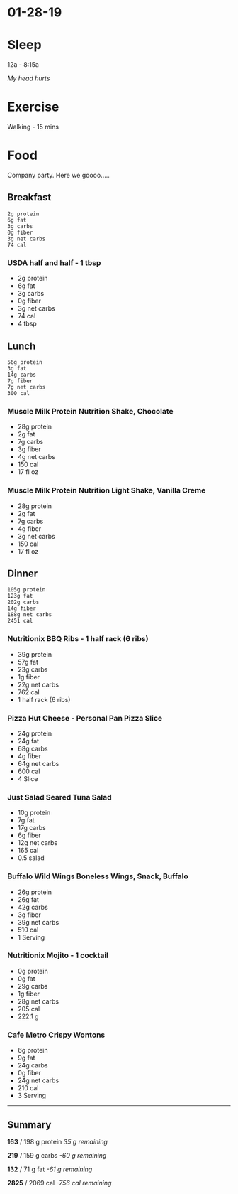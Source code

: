 # 01-28-19

# Sleep

12a - 8:15a

_My head hurts_

# Exercise

Walking - 15 mins

# Food

Company party. Here we goooo.....

## Breakfast
    2g protein
    6g fat
    3g carbs
    0g fiber
    3g net carbs
    74 cal
### USDA half and half - 1 tbsp
- 2g protein
- 6g fat
- 3g carbs
- 0g fiber
- 3g net carbs
- 74 cal
- 4 tbsp
## Lunch
    56g protein
    3g fat
    14g carbs
    7g fiber
    7g net carbs
    300 cal
### Muscle Milk Protein Nutrition Shake, Chocolate
- 28g protein
- 2g fat
- 7g carbs
- 3g fiber
- 4g net carbs
- 150 cal
- 17 fl oz
### Muscle Milk Protein Nutrition Light Shake, Vanilla Creme
- 28g protein
- 2g fat
- 7g carbs
- 4g fiber
- 3g net carbs
- 150 cal
- 17 fl oz
## Dinner
    105g protein
    123g fat
    202g carbs
    14g fiber
    188g net carbs
    2451 cal
### Nutritionix BBQ Ribs - 1 half rack (6 ribs)
- 39g protein
- 57g fat
- 23g carbs
- 1g fiber
- 22g net carbs
- 762 cal
- 1 half rack (6 ribs)
### Pizza Hut Cheese - Personal Pan Pizza Slice
- 24g protein
- 24g fat
- 68g carbs
- 4g fiber
- 64g net carbs
- 600 cal
- 4 Slice
### Just Salad Seared Tuna Salad
- 10g protein
- 7g fat
- 17g carbs
- 6g fiber
- 12g net carbs
- 165 cal
- 0.5 salad
### Buffalo Wild Wings Boneless Wings, Snack, Buffalo
- 26g protein
- 26g fat
- 42g carbs
- 3g fiber
- 39g net carbs
- 510 cal
- 1 Serving
### Nutritionix Mojito - 1 cocktail
- 0g protein
- 0g fat
- 29g carbs
- 1g fiber
- 28g net carbs
- 205 cal
- 222.1 g
### Cafe Metro Crispy Wontons
- 6g protein
- 9g fat
- 24g carbs
- 0g fiber
- 24g net carbs
- 210 cal
- 3 Serving


---

## Summary

**163** / 198 g protein _35 g remaining_

**219** / 159 g carbs _-60 g remaining_

**132** / 71 g fat _-61 g remaining_

**2825** / 2069 cal _-756 cal remaining_
